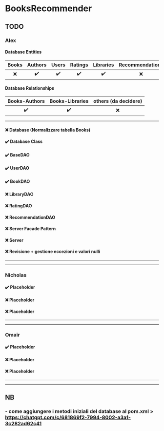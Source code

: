 # BooksRecommender

## TODO

### Alex
#### Database Entities
|       Books        |      Authors       |        Users         |      Ratings       |     Libraries      |   Recommendations    |
|:------------------:|:------------------:|:--------------------:|:------------------:|:------------------:|:--------------------:|
|        :x:         | :heavy_check_mark: |  :heavy_check_mark:  | :heavy_check_mark: | :heavy_check_mark: |         :x:          |

#### Database Relationships
|   Books-Authors    |  Books-Libraries   | others (da decidere) |
|:------------------:|:------------------:|:--------------------:|
| :heavy_check_mark: | :heavy_check_mark: |         :x:          |

---
#### :x: Database (Normalizzare tabella Books)
#### :heavy_check_mark: Database Class
#### :heavy_check_mark: BaseDAO
#### :heavy_check_mark: UserDAO
#### :heavy_check_mark: BookDAO
#### :x: LibraryDAO
#### :x: RatingDAO
#### :x: RecommendationDAO
#### :x: Server Facade Pattern
#### :x: Server
#### :x: Revisione + gestione eccezioni e valori nulli

---

---

### Nicholas
#### :heavy_check_mark: Placeholder
#### :x: Placeholder
#### :x: Placeholder

---

---

### Omair
#### :heavy_check_mark: Placeholder
#### :x: Placeholder
#### :x: Placeholder

---

---


## NB
### - come aggiungere i metodi iniziali del database al pom.xml > https://chatgpt.com/c/681869f2-7994-8002-a3a1-3c282ad62c41